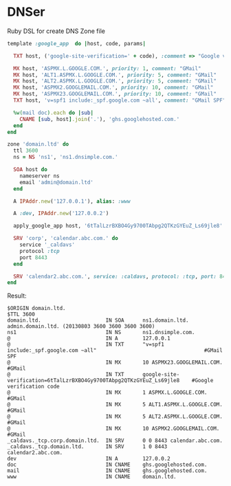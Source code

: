 DNSer
=====

Ruby DSL for create DNS Zone file

```ruby
template :google_app  do |host, code, params|

  TXT host, ('google-site-verification=' + code), :comment => "Google verification code"

  MX host, 'ASPMX.L.GOOGLE.COM.', priority: 1, comment: "GMail"
  MX host, 'ALT1.ASPMX.L.GOOGLE.COM.', priority: 5, comment: "GMail"
  MX host, 'ALT2.ASPMX.L.GOOGLE.COM.', priority: 5, comment: "GMail"
  MX host, 'ASPMX2.GOOGLEMAIL.COM.', priority: 10, comment: "GMail"
  MX host, 'ASPMX23.GOOGLEMAIL.COM.', priority: 10, comment: "GMail"
  TXT host, 'v=spf1 include:_spf.google.com ~all', comment: "GMail SPF"

  %w(mail doc).each do |sub|
    CNAME [sub, host].join('.'), 'ghs.googlehosted.com.'
  end
end

zone 'domain.ltd' do
  ttl 3600
  ns = NS 'ns1', 'ns1.dnsimple.com.'

  SOA host do
    nameserver ns
    email 'admin@domain.ltd'
  end

  A IPAddr.new('127.0.0.1'), alias: :www

  A :dev, IPAddr.new('127.0.0.2')

  apply_google_app host, '6tTalLzrBXBO4Gy9700TAbpg2QTKzGYEuZ_Ls69jle8'

  SRV 'corp', 'calendar.abc.com.' do
    service '_caldavs'
    protocol :tcp
    port 8443
  end

  SRV 'calendar2.abc.com.', service: :caldavs, protocol: :tcp, port: 8443, weight: 0, priority: 1
end
```

Result:

    $ORIGIN domain.ltd.
    $TTL 3600
    domain.ltd.                     IN SOA  	ns1.domain.ltd. admin.domain.ltd. (20130803 3600 3600 3600 3600)
    ns1                             IN NS   	ns1.dnsimple.com.
    @                               IN A    	127.0.0.1
    @                               IN TXT  	"v=spf1 include:_spf.google.com ~all"                               	#GMail SPF
    @                               IN MX   	10 ASPMX23.GOOGLEMAIL.COM.                                          	#GMail
    @                               IN TXT  	google-site-verification=6tTalLzrBXBO4Gy9700TAbpg2QTKzGYEuZ_Ls69jle8	#Google verification code
    @                               IN MX   	1 ASPMX.L.GOOGLE.COM.                                               	#GMail
    @                               IN MX   	5 ALT1.ASPMX.L.GOOGLE.COM.                                          	#GMail
    @                               IN MX   	5 ALT2.ASPMX.L.GOOGLE.COM.                                          	#GMail
    @                               IN MX   	10 ASPMX2.GOOGLEMAIL.COM.                                           	#GMail
    _caldavs._tcp.corp.domain.ltd.  IN SRV  	0 0 8443 calendar.abc.com.
    _caldavs._tcp.domain.ltd.       IN SRV  	1 0 8443 calendar2.abc.com.
    dev                             IN A    	127.0.0.2
    doc                             IN CNAME	ghs.googlehosted.com.
    mail                            IN CNAME	ghs.googlehosted.com.
    www                             IN CNAME	domain.ltd.

